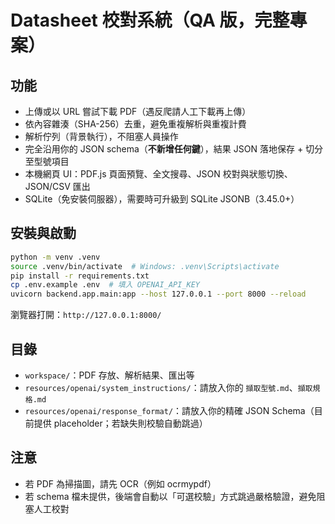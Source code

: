 # Datasheet 校對系統（QA 版，完整專案）

## 功能
- 上傳或以 URL 嘗試下載 PDF（遇反爬請人工下載再上傳）
- 依內容雜湊（SHA-256）去重，避免重複解析與重複計費
- 解析佇列（背景執行），不阻塞人員操作
- 完全沿用你的 JSON schema（**不新增任何鍵**），結果 JSON 落地保存 + 切分至型號項目
- 本機網頁 UI：PDF.js 頁面預覽、全文搜尋、JSON 校對與狀態切換、JSON/CSV 匯出
- SQLite（免安裝伺服器），需要時可升級到 SQLite JSONB（3.45.0+）

## 安裝與啟動
```bash
python -m venv .venv
source .venv/bin/activate  # Windows: .venv\Scripts\activate
pip install -r requirements.txt
cp .env.example .env  # 填入 OPENAI_API_KEY
uvicorn backend.app.main:app --host 127.0.0.1 --port 8000 --reload
```
瀏覽器打開：`http://127.0.0.1:8000/`

## 目錄
- `workspace/`：PDF 存放、解析結果、匯出等
- `resources/openai/system_instructions/`：請放入你的 `擷取型號.md`、`擷取規格.md`
- `resources/openai/response_format/`：請放入你的精確 JSON Schema（目前提供 placeholder；若缺失則校驗自動跳過）

## 注意
- 若 PDF 為掃描圖，請先 OCR（例如 ocrmypdf）
- 若 schema 檔未提供，後端會自動以「可選校驗」方式跳過嚴格驗證，避免阻塞人工校對
